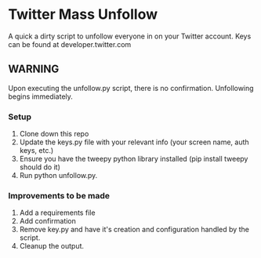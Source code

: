 # Twitter Mass Unfollow
A quick a dirty script to unfollow everyone in on your Twitter account.
Keys can be found at developer.twitter.com

## WARNING
Upon executing the unfollow.py script, there is no confirmation. Unfollowing begins immediately.

### Setup
1) Clone down this repo
2) Update the keys.py file with your relevant info (your screen name, auth keys, etc.)
3) Ensure you have the tweepy python library installed (pip install tweepy should do it)
4) Run python unfollow.py. 

### Improvements to be made
1) Add a requirements file
2) Add confirmation
3) Remove key.py and have it's creation and configuration handled by the script.
4) Cleanup the output.
